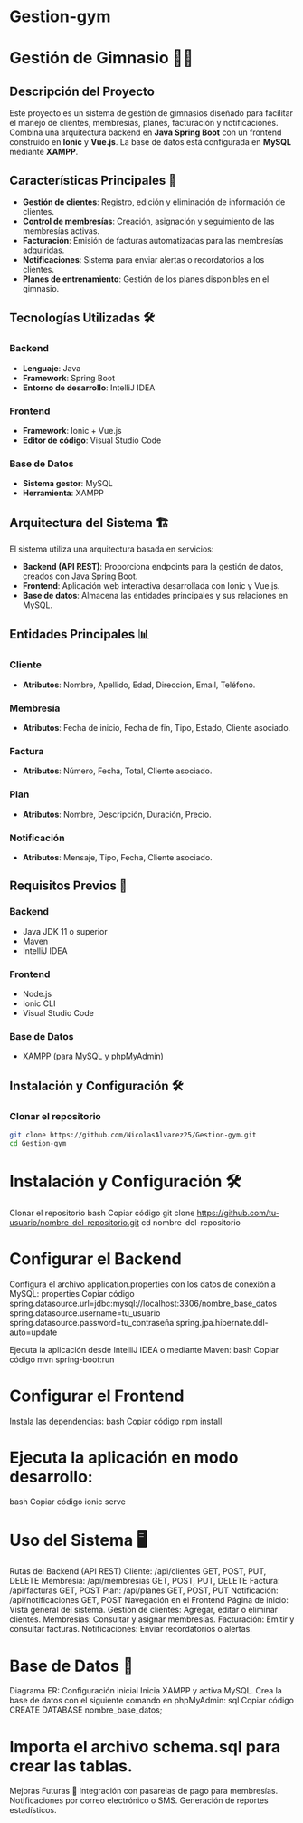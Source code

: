 # Gestion-gym
# Gestión de Gimnasio 🏋️‍♂️

## Descripción del Proyecto
Este proyecto es un sistema de gestión de gimnasios diseñado para facilitar el manejo de clientes, membresías, planes, facturación y notificaciones. Combina una arquitectura backend en **Java Spring Boot** con un frontend construido en **Ionic** y **Vue.js**. La base de datos está configurada en **MySQL** mediante **XAMPP**.

## Características Principales 🌟
- **Gestión de clientes**: Registro, edición y eliminación de información de clientes.
- **Control de membresías**: Creación, asignación y seguimiento de las membresías activas.
- **Facturación**: Emisión de facturas automatizadas para las membresías adquiridas.
- **Notificaciones**: Sistema para enviar alertas o recordatorios a los clientes.
- **Planes de entrenamiento**: Gestión de los planes disponibles en el gimnasio.

## Tecnologías Utilizadas 🛠️

### Backend
- **Lenguaje**: Java  
- **Framework**: Spring Boot  
- **Entorno de desarrollo**: IntelliJ IDEA  

### Frontend
- **Framework**: Ionic + Vue.js  
- **Editor de código**: Visual Studio Code  

### Base de Datos
- **Sistema gestor**: MySQL  
- **Herramienta**: XAMPP  

## Arquitectura del Sistema 🏗️
El sistema utiliza una arquitectura basada en servicios:
- **Backend (API REST)**: Proporciona endpoints para la gestión de datos, creados con Java Spring Boot.
- **Frontend**: Aplicación web interactiva desarrollada con Ionic y Vue.js.
- **Base de datos**: Almacena las entidades principales y sus relaciones en MySQL.

## Entidades Principales 📊
### Cliente
- **Atributos**: Nombre, Apellido, Edad, Dirección, Email, Teléfono.  

### Membresía
- **Atributos**: Fecha de inicio, Fecha de fin, Tipo, Estado, Cliente asociado.  

### Factura
- **Atributos**: Número, Fecha, Total, Cliente asociado.  

### Plan
- **Atributos**: Nombre, Descripción, Duración, Precio.  

### Notificación
- **Atributos**: Mensaje, Tipo, Fecha, Cliente asociado.  

## Requisitos Previos 🔧

### Backend
- Java JDK 11 o superior  
- Maven  
- IntelliJ IDEA

### Frontend
- Node.js  
- Ionic CLI  
- Visual Studio Code  

### Base de Datos
- XAMPP (para MySQL y phpMyAdmin)  

## Instalación y Configuración 🛠️

### Clonar el repositorio
```bash
git clone https://github.com/NicolasAlvarez25/Gestion-gym.git
cd Gestion-gym
```

# Instalación y Configuración 🛠️
Clonar el repositorio
bash
Copiar código
git clone https://github.com/tu-usuario/nombre-del-repositorio.git
cd nombre-del-repositorio

# Configurar el Backend
Configura el archivo application.properties con los datos de conexión a MySQL:
properties
Copiar código
spring.datasource.url=jdbc:mysql://localhost:3306/nombre_base_datos
spring.datasource.username=tu_usuario
spring.datasource.password=tu_contraseña
spring.jpa.hibernate.ddl-auto=update


Ejecuta la aplicación desde IntelliJ IDEA o mediante Maven:
bash
Copiar código
mvn spring-boot:run


# Configurar el Frontend
Instala las dependencias:
bash
Copiar código
npm install


# Ejecuta la aplicación en modo desarrollo:
bash
Copiar código
ionic serve



# Uso del Sistema 🖥️
Rutas del Backend (API REST)
Cliente: /api/clientes
GET, POST, PUT, DELETE
Membresía: /api/membresias
GET, POST, PUT, DELETE
Factura: /api/facturas
GET, POST
Plan: /api/planes
GET, POST, PUT
Notificación: /api/notificaciones
GET, POST
Navegación en el Frontend
Página de inicio: Vista general del sistema.
Gestión de clientes: Agregar, editar o eliminar clientes.
Membresías: Consultar y asignar membresías.
Facturación: Emitir y consultar facturas.
Notificaciones: Enviar recordatorios o alertas.

# Base de Datos 📂
Diagrama ER:
Configuración inicial
Inicia XAMPP y activa MySQL.
Crea la base de datos con el siguiente comando en phpMyAdmin:
sql
Copiar código
CREATE DATABASE nombre_base_datos;


# Importa el archivo schema.sql para crear las tablas.

Mejoras Futuras 🚀
Integración con pasarelas de pago para membresías.
Notificaciones por correo electrónico o SMS.
Generación de reportes estadísticos.

